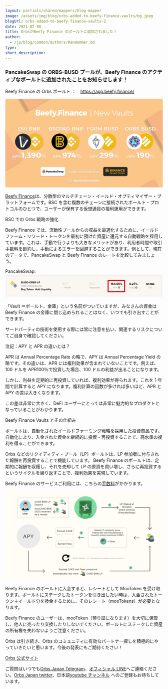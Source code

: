 ```yaml
---
layout: partials/shared/mappers/blog-mapper
image: /assets/img/blog/orbs-added-to-beefy-finance-vaults/bg.jpeg
blogUrl: orbs-added-to-beefy-finance-vaults-2
date: 2021-07-08
title: OrbsがBeefy Finance のボールトに追加されました！
author:
  - /jp/blog/common/authors/RanHammer.md
type:
short_description:
---
```


### PancakeSwap の ORBS-BUSD プールが、Beefy Finance のアクティブなボールトに追加されたことをお知らせします！

Beefy Finance の Orbs ボールト ：　<https://app.beefy.finance/>

![](/assets/img/blog/orbs-added-to-beefy-finance-vaults/img1.jpeg)

[Beefy Finance](https://beefy.finance/)は、分散型のマルチチェーン・イールド・オプティマイザー・プラットフォームです。BSC を含む複数のチェーンに接続されたボールト・プロトコルのひとつで、ユーザーが保有する仮想通貨の複利運用ができます。

BSC での Orbs 戦略の強化

Beefy Finance では、流動性プールからの収益を最適化するために、イールドファーム・リワード・トークンを最初に預けた資産に還元する自動戦略を採用しています。これは、手動で行うよりも大きなメリットがあり、利用者時間や取引手数料を節約し、手動によるエラーを回避することができます。例として、現在のデータで、PancakeSwap と Beefy Finance のレートを比較してみましょう。

PancakeSwap:![](/assets/img/blog/orbs-added-to-beefy-finance-vaults/img2.png)

「Vault ＝ボールト、金庫」という名前がついていますが、みなさんの資金は Beefy Finance の金庫に閉じ込められることはなく、いつでも引き出すことができます。

サードパーティの技術を使用する際には常に注意を払い、関連するリスクについてご自身で確認してください。

注記：APY と APR の違いとは？

APR は Annual Percentage Rate の略で、APY は Annual Percentage Yield の略です。その違いは、APR には複利効果が含まれていないことです。例えば、100 ドルを APR100％で投資した場合、100 ドルの利益が出ることになります。

しかし、利益を定期的に再投資していれば、複利効果が得られます。これを 1 年間で計算すると APY になります。複利計算の回数が多ければ多いほど、APR と APY の差は大きくなります。

この差は非常に大きく、DeFi ユーザーにとっては非常に魅力的なプロダクトとなっていることがわかります。

Beefy Finance Vaults とその仕組み

ボールトは、自動化されたイールドファーミング戦略を採用した投資商品です。自動化により、入金された資金を継続的に投資・再投資することで、高水準の複利を得ることができます。

Orbs などのリクイディティ・プール（LP）ボールトは、LP 参加者に付与された報酬を再投資することで機能しています。 Beefy Finance のボールトは、定期的に報酬を収穫し、それを売却して LP の原資を買い増し、さらに再投資するというサイクルを繰り返すことで、複利効果を実現しています。

Beefy Finance のサービスご利用には、こちらの[手数料](https://docs.beefy.finance/beefyfinance/beefy-bulletins/beefy-finance-fees-breakdown)がかかります。

![](/assets/img/blog/orbs-added-to-beefy-finance-vaults/img3.png)

Beefy Finance のボールトに入金すると、レシートとして MooToken を受け取ります。ボールトにステークしたトークンを引き出したい時は、入金されたトークン＋イールド分を換金するために、そのレシート（mooTokens）が必要となります。

Beefy Finance のユーザーは、mooToken（預り証になります）を大切に保管し、他人に売ったり交換したりしないでください。ボールトにステークした資産の所有権を失わないようご注意ください。

Orbs は引き続き、Orbs のコミュニティに有効なパートナー探しを積極的にやっていきたいと思います。今後の発表にもご期待ください！

<div class='line-separator'></div>

[Orbs 公式サイト](https://www.orbs.com/jp/)

ご質問はいつでも[Orbs Japan Telegram](https://t.me/joinchat/G0HZhBQssmZ05v6sp_G6jg)、[オフィシャル LINE](https://line.me/R/ti/p/%40vrf9558a)へご連絡ください。[Orbs Japan twitter](https://twitter.com/JapanOrbs)、日本語[youtube チャンネル](https://www.youtube.com/channel/UCZePjhX4e6CuAe8v63Li9lg) へのご登録もお待ちしています。
